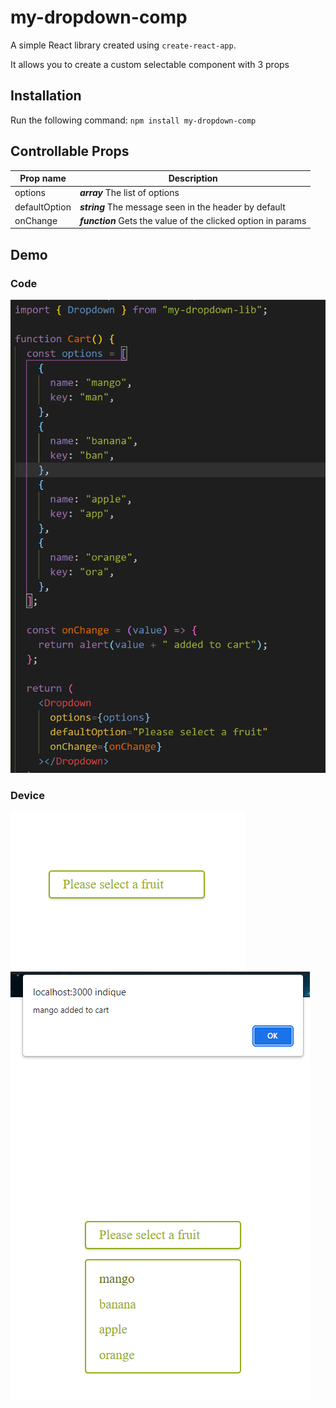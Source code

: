 # my-dropdown-comp

A simple React library created using `create-react-app`.

It allows you to create a custom selectable component with 3 props

## Installation

Run the following command:
`npm install my-dropdown-comp`

## Controllable Props

| Prop name     | Description                                                   |
| ------------- | ------------------------------------------------------------- |
| options       | **_array_** The list of options                               |
| defaultOption | **_string_** The message seen in the header by default        |
| onChange      | **_function_** Gets the value of the clicked option in params |

## Demo

### Code

![example1](./ex_code.png)

### Device

![example2](./ex_default.png)
![example3](./ex_use.png)
